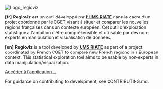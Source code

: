 ![Logo_regioviz](https://raw.githubusercontent.com/riatelab/regioviz/master/src/img/logo_regioviz.png)


**[fr]**
**Regioviz** est un outil développé par **[l’UMS RIATE](http://riate.cnrs.fr)** dans le cadre d’un projet coordonné par le CGET visant à situer et comparer les nouvelles régions françaises dans un contexte européen. Cet outil d'exploration statistique a l'ambition d'être compréhensible et utilisable par des non-experts en manipulation et visualisation de données.  

**[en]**
**Regioviz** is a tool developed by **[UMS RIATE](http://riate.cnrs.fr)** as part of a project coordinated by French CGET to compare new French regions in a European context. This statistical exploration tool aims to be usable by non-experts in data manipulation/visualization.  


[Accéder à l'application ...](https://riatelab.github.io/regioviz/)


For guidance on contributing to development, see CONTRIBUTING.md.

